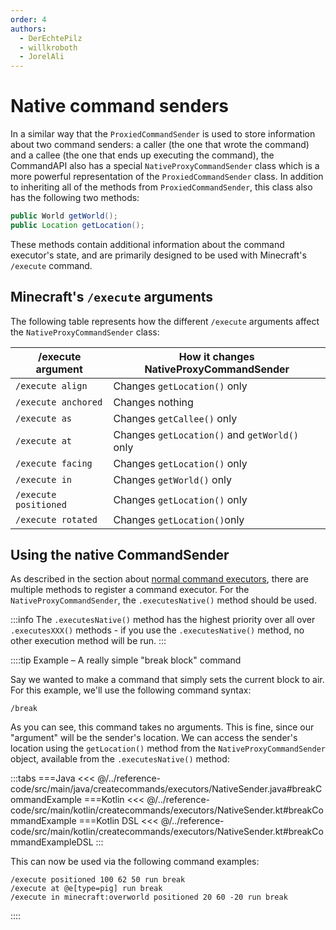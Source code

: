 ```yaml
---
order: 4
authors:
  - DerEchtePilz
  - willkroboth
  - JorelAli
---
```


# Native command senders

In a similar way that the `ProxiedCommandSender` is used to store information about two command senders: a caller (the one that wrote the command) and a callee (the one that ends up executing the command), the CommandAPI also has a special `NativeProxyCommandSender` class which is a more powerful representation of the `ProxiedCommandSender` class. In addition to inheriting all of the methods from `ProxiedCommandSender`, this class also has the following two methods:

```java
public World getWorld();
public Location getLocation();
```

These methods contain additional information about the command executor's state, and are primarily designed to be used with Minecraft's `/execute` command.

## Minecraft's `/execute` arguments

The following table represents how the different `/execute` arguments affect the `NativeProxyCommandSender` class:

| /execute argument     | How it changes NativeProxyCommandSender       |
|-----------------------|-----------------------------------------------|
| `/execute align`      | Changes `getLocation()` only                  |
| `/execute anchored`   | Changes nothing                               |
| `/execute as`         | Changes `getCallee()` only                    |
| `/execute at`         | Changes `getLocation()` and `getWorld()` only |
| `/execute facing`     | Changes `getLocation()` only                  |
| `/execute in`         | Changes `getWorld()` only                     |
| `/execute positioned` | Changes `getLocation()` only                  |
| `/execute rotated`    | Changes `getLocation()`only                   |

## Using the native CommandSender

As described in the section about [normal command executors](./normal-executors), there are multiple methods to register a command executor. For the `NativeProxyCommandSender`, the `.executesNative()` method should be used.

:::info
The `.executesNative()` method has the highest priority over all over `.executesXXX()` methods - if you use the `.executesNative()` method, no other execution method will be run.
:::

::::tip Example – A really simple "break block" command

Say we wanted to make a command that simply sets the current block to air. For this example, we'll use the following command syntax:

```mccmd
/break
```

As you can see, this command takes no arguments. This is fine, since our "argument" will be the sender's location. We can access the sender's location using the `getLocation()` method from the `NativeProxyCommandSender` object, available from the `.executesNative()` method:

:::tabs
===Java
<<< @/../reference-code/src/main/java/createcommands/executors/NativeSender.java#breakCommandExample
===Kotlin
<<< @/../reference-code/src/main/kotlin/createcommands/executors/NativeSender.kt#breakCommandExample
===Kotlin DSL
<<< @/../reference-code/src/main/kotlin/createcommands/executors/NativeSender.kt#breakCommandExampleDSL
:::

This can now be used via the following command examples:

```mccmd
/execute positioned 100 62 50 run break
/execute at @e[type=pig] run break
/execute in minecraft:overworld positioned 20 60 -20 run break
```

::::